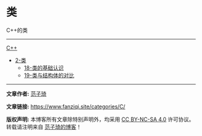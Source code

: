 # 类

C++的类

------

[C++](/CPP/)
- [2-类](CPP/2-类/)
  - [18-类的基础认识](CPP/2-类/18-类的基础认识.md)
  - [19-类与结构体的对比](CPP/2-类/19-类与结构体的对比.md)

------

**文章作者:** [范子琦](https://github.com/fan-ziqi)

**文章链接:** https://www.fanziqi.site/categories/C/

**版权声明:** 本博客所有文章除特别声明外，均采用 [CC BY-NC-SA 4.0](https://creativecommons.org/licenses/by-nc-sa/4.0/) 许可协议。转载请注明来自 [范子琦的博客](http://www.fanziqi.site/)！
